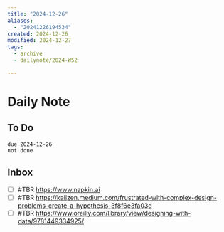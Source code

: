 ```yaml
---
title: "2024-12-26"
aliases:
  - "20241226194534"
created: 2024-12-26
modified: 2024-12-27
tags:
  - archive
  - dailynote/2024-W52

---
```

# Daily Note
## To Do
```tasks
due 2024-12-26
not done
```
## Inbox
- [ ] #TBR https://www.napkin.ai
- [ ] #TBR https://kaijzen.medium.com/frustrated-with-complex-design-problems-create-a-hypothesis-3f8f6e3fa03d
- [ ] #TBR https://www.oreilly.com/library/view/designing-with-data/9781449334925/
